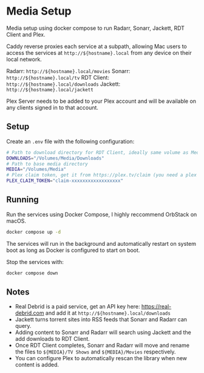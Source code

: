 # Media Setup

Media setup using docker compose to run Radarr, Sonarr, Jackett, RDT Client and Plex.

Caddy reverse proxies each service at a subpath, allowing Mac users to access the services at
`http://${hostname}.local` from any device on their local network.

Radarr: `http://${hostname}.local/movies`
Sonarr: `http://${hostname}.local/tv`
RDT Client: `http://${hostname}.local/downloads`
Jackett: `http://${hostname}.local/jackett`

Plex Server needs to be added to your Plex account and will be available on any clients signed
in to that account.

## Setup

Create an `.env` file with the following configuration:

```bash
# Path to download directory for RDT Client, ideally same volume as Media
DOWNLOADS="/Volumes/Media/Downloads"
# Path to base media directory
MEDIA="/Volumes/Media"
# Plex claim token, get it from https://plex.tv/claim (you need a plex account obviously)
PLEX_CLAIM_TOKEN="claim-xxxxxxxxxxxxxxxxxx"
```

## Running

Run the services using Docker Compose, I highly reccommend OrbStack on macOS.

```bash
docker compose up -d
```

The services will run in the background and automatically restart on system boot as long as
Docker is configured to start on boot.

Stop the services with:

```bash
docker compose down
```

## Notes

- Real Debrid is a paid service, get an API key here: https://real-debrid.com and add it at
  `http://${hostname}.local/downloads`
- Jackett turns torrent sites into RSS feeds that Sonarr and Radarr can query.
- Adding content to Sonarr and Radarr will search using Jackett and the add downloads to RDT Client.
- Once RDT Client completes, Sonarr and Radarr will move and rename the files to
  `${MEDIA}/TV Shows` and `${MEDIA}/Movies` respectively.
- You can configure Plex to automatically rescan the library when new content is added.
